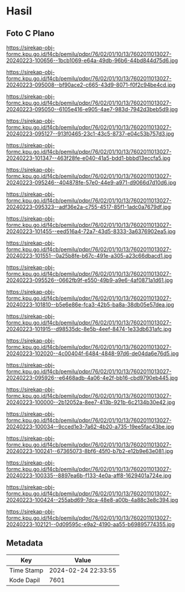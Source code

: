 # Hasil

## Foto C Plano

https://sirekap-obj-formc.kpu.go.id/f4cb/pemilu/pdpr/76/02/01/10/13/7602011013027-20240223-100656--1bcb1069-e64a-49db-96b6-44bd844d75d6.jpg

https://sirekap-obj-formc.kpu.go.id/f4cb/pemilu/pdpr/76/02/01/10/13/7602011013027-20240223-095008--bf90ace2-c665-43d9-8071-f0f2c94be4cd.jpg

https://sirekap-obj-formc.kpu.go.id/f4cb/pemilu/pdpr/76/02/01/10/13/7602011013027-20240223-095050--6105e416-e905-4ae7-983d-7942d3beb5d9.jpg

https://sirekap-obj-formc.kpu.go.id/f4cb/pemilu/pdpr/76/02/01/10/13/7602011013027-20240223-095127--913f0465-23c1-43c5-8737-e04c53b757d3.jpg

https://sirekap-obj-formc.kpu.go.id/f4cb/pemilu/pdpr/76/02/01/10/13/7602011013027-20240223-101347--463f28fe-e040-41a5-bdd1-bbbd13eccfa5.jpg

https://sirekap-obj-formc.kpu.go.id/f4cb/pemilu/pdpr/76/02/01/10/13/7602011013027-20240223-095246--404878fe-57e0-44e9-a971-d9066d7d10d6.jpg

https://sirekap-obj-formc.kpu.go.id/f4cb/pemilu/pdpr/76/02/01/10/13/7602011013027-20240223-095323--adf36e2a-c755-4517-85f1-1adc0a7679df.jpg

https://sirekap-obj-formc.kpu.go.id/f4cb/pemilu/pdpr/76/02/01/10/13/7602011013027-20240223-101455--eed516a4-72a7-43d5-8333-3a6376902ea5.jpg

https://sirekap-obj-formc.kpu.go.id/f4cb/pemilu/pdpr/76/02/01/10/13/7602011013027-20240223-101551--0a25b8fe-b67c-491e-a305-a23c66dbacd1.jpg

https://sirekap-obj-formc.kpu.go.id/f4cb/pemilu/pdpr/76/02/01/10/13/7602011013027-20240223-095526--0662fb9f-e550-49b9-a9e6-4af0871a1d61.jpg

https://sirekap-obj-formc.kpu.go.id/f4cb/pemilu/pdpr/76/02/01/10/13/7602011013027-20240223-101810--b5e6e86e-fca3-42b5-ba8a-38db05e57dea.jpg

https://sirekap-obj-formc.kpu.go.id/f4cb/pemilu/pdpr/76/02/01/10/13/7602011013027-20240223-101915--d98535dc-8e5b-4eef-8474-1e33db631afc.jpg

https://sirekap-obj-formc.kpu.go.id/f4cb/pemilu/pdpr/76/02/01/10/13/7602011013027-20240223-102020--4c00404f-6484-4848-97d6-de04da6e76d5.jpg

https://sirekap-obj-formc.kpu.go.id/f4cb/pemilu/pdpr/76/02/01/10/13/7602011013027-20240223-095926--e6468adb-4a06-4e2f-bb16-cbd9790eb445.jpg

https://sirekap-obj-formc.kpu.go.id/f4cb/pemilu/pdpr/76/02/01/10/13/7602011013027-20240223-100000--2b12052a-8ee7-413b-921b-6c2134b30e42.jpg

https://sirekap-obj-formc.kpu.go.id/f4cb/pemilu/pdpr/76/02/01/10/13/7602011013027-20240223-100034--9cced1e3-7a62-4b20-a735-19ee5fac43be.jpg

https://sirekap-obj-formc.kpu.go.id/f4cb/pemilu/pdpr/76/02/01/10/13/7602011013027-20240223-100241--67365073-8bf6-45f0-b7b2-e12b9e63e081.jpg

https://sirekap-obj-formc.kpu.go.id/f4cb/pemilu/pdpr/76/02/01/10/13/7602011013027-20240223-100335--8897ea6b-f133-4e0a-aff8-1629401a724e.jpg

https://sirekap-obj-formc.kpu.go.id/f4cb/pemilu/pdpr/76/02/01/10/13/7602011013027-20240223-100424--255abd69-7dca-48e8-a00b-4a88c3e8c394.jpg

https://sirekap-obj-formc.kpu.go.id/f4cb/pemilu/pdpr/76/02/01/10/13/7602011013027-20240223-102121--0d09595c-e9a2-4190-aa55-b69895774355.jpg


## Metadata

| Key        | Value               |
| ---------- | ------------------- |
| Time Stamp | 2024-02-24 22:33:55 |
| Kode Dapil | 7601                |



